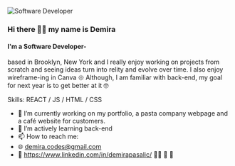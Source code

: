 
![Software Developer](https://media.licdn.com/dms/image/D4E16AQFew-WL3dyrNw/profile-displaybackgroundimage-shrink_350_1400/0/1698250370028?e=1706140800&v=beta&t=l_iee3cQtxxJFJ7ILa8bsboRPBRuWbeAuiEpQpM1DNk)


### Hi there 🤘🏻 my name is Demira
#### I'm a Software Developer- 
based in Brooklyn, New York and I really enjoy working on projects from scratch and seeing ideas turn into relity and evolve over time. 
I also enjoy wireframe-ing in Canva 𑁍 
Although, I am familiar with back-end, my goal for next year is to get better at it 🤓 

Skills: REACT / JS / HTML / CSS 

- 🔭 I’m currently working on my portfolio, a pasta company webpage and a café website for customers. 
- 🌱 I’m actively learning back-end 
- 📫 How to reach me:
- 🌐 demira.codes@gmail.com
- 🔎 https://www.linkedin.com/in/demirapasalic/ 👩‍💻 👾 🔎 
  



  



